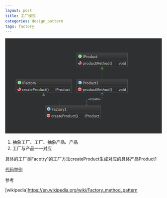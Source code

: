 ```yaml
---
layout: post
title: 工厂模式
categories: design_pattern
tags: factory
---
```


![类图](/images/design_pattern/factory.png)

1.  抽象工厂、工厂、抽象产品、产品
2.  工厂与产品一一对应

具体的工厂类Facotry1的工厂方法createProduct生成对应的具体产品Product1

[代码举例](https://github.com/lcj1992/learn/blob/master/java/designPattern/src/main/java/creational/facotry/FactoryTest.java)

参考

[wikipedia]<https://en.wikipedia.org/wiki/Factory_method_pattern>
